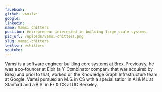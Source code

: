 ```yaml
---
facebook: 
github: vamsikc
google: 
linkedin: 
name: Vamsi Chitters
position: Entrepreneur interested in building large scale systems
pic_url: /uploads/vamsi-chitters.png
slug: vamsi-chitters
twitter: vchitters
youtube: 
---
```

Vamsi is a software engineer building core systems at Brex. Previously, he was a co-founder at Elph (a Y-Combinator company that was acquired by Brex) and prior to that, worked on the Knowledge Graph Infrastructure team at Google. 
Vamsi pursued an M.S. in CS with a specialisation in AI & ML at Stanford and a B.S. in EE & CS at UC Berkeley.
